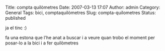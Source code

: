 Title: compta quilòmetres
Date: 2007-03-13 17:07
Author: admin
Category: General
Tags: bici, comptaquilòmetres
Slug: compta-quilometres
Status: published

ja el tinc :)

fa una estona que l'he anat a buscar i a veure quan trobo el moment per posar-lo a la bici i a fer quilòmetres

